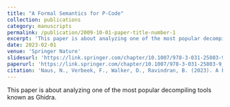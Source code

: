 ```yaml
---
title: "A Formal Semantics for P-Code"
collection: publications
category: manuscripts
permalink: /publication/2009-10-01-paper-title-number-1
excerpt: 'This paper is about analyzing one of the most popular decompiling tools known as Ghidra.'
date: 2023-02-01
venue: 'Springer Nature'
slidesurl: 'https://link.springer.com/chapter/10.1007/978-3-031-25803-9_7'
paperurl: 'https://link.springer.com/chapter/10.1007/978-3-031-25803-9_7'
citation: 'Naus, N., Verbeek, F., Walker, D., Ravindran, B. (2023). A Formal Semantics for P-Code. In: Lal, A., Tonetta, S. (eds) Verified Software. Theories, Tools and Experiments.. VSTTE 2022. Lecture Notes in Computer Science, vol 13800. Springer, Cham. https://doi.org/10.1007/978-3-031-25803-9_7'
---
```


This paper is about analyzing one of the most popular decompiling tools known as Ghidra.